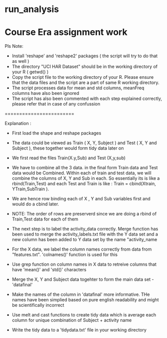 run_analysis
============

Course Era assignment work
==================

Pls Note:
- Install 'reshape' and 'reshape2' packages ( the script will try to do that as well )
- The directory "UCI HAR Dataset" should be in the working directory of your R ( getwd() )
- Copy the script file to the working directory of your R. Please ensure that the data files and the script are a part of same R working directory.
- The script processes data for mean and std columns, meanFreq columns have also been ignored
- The script has also been commented with each step explained correctly, please refer that in case of any confussion

========================

Explanation :

- First load the shape and reshape packages
- The data could be viewed as Train ( X, Y, Subject ) and Test ( X, Y and Subject ), these together would form tidy data later on
- We first read the files Train(X.y,Sub) and Test (X,y,sub)

- We have to combine all the 3 data. in the final form Train data and Test data would be Combined. Within each of train and test data, we will combine the columns of X, Y and Sub in each. So essentially its is like a rbind(Train,Test) and each Test and Train is like :  Train = cbind(Xtrain, YTrain,SubTrain ).
 
- We are hence row binding each of X , Y and Sub variables first and would do a cbind later. 
- NOTE: The order of rows are preserverd since we are doing a rbind of Train,Test data for each of them

- The next step is to label the activity_data correctly. Merge function has been used to merge the activity_labels.txt file with the Y data set and a new column has been added to Y data set by the name "activity_name

- For the X data,  we label the column names correctly from data from "features.txt". 'colnames()' function is used for this

- Use grep function on column names in X data to retreive columns that have 'mean()' and 'std()' characters

- Merge the X, Y and Subject data togehter to form the main data set  - 'datafinal'

- Make the names of the column in 'datafinal' more informative. THe names have been simplied based on pure english readability and might be scientifically incorrect

- Use melt and cast functions to create tidy data which is average each column for unique combination of Subject + activity name

- Write the tidy data  to a 'tidydata.txt' file in your working directory



